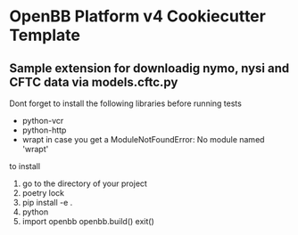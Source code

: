 # OpenBB Platform v4 Cookiecutter Template

## Sample extension for downloadig nymo, nysi and CFTC data via models.cftc.py





Dont forget to install the following libraries before running tests

- python-vcr
- python-http
- wrapt  in case you get a ModuleNotFoundError: No module named 'wrapt'

to install

1. go to the directory of your project
2. poetry lock
3. pip install -e .
4. python
5. import openbb
   openbb.build()
   exit()
